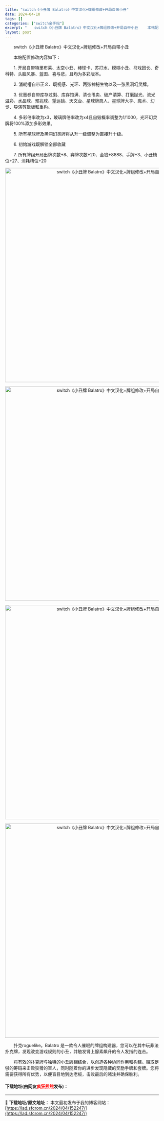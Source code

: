 ```yaml
---
title: "switch《小丑牌 Balatro》中文汉化+牌组修改+开局自带小丑"
date: 2024-04-10
tags: []
categories: ["switch金手指"]
excerpt: "　　switch《小丑牌 Balatro》中文汉化+牌组修改+开局自带小丑 　　本帖配置修改内容如下： 　　1. 开局自带特里布莱、太空小丑、棒球卡、苏打水、模糊小丑、马戏团长、奇科特、头脑风暴、蓝图、喜与悲，且均为多彩版本。 　　2. 消耗槽自带正义、既视感、光环、两张神秘生物以及一张黑洞幻灵牌。&hellip;"
layout: post
---
```


 <p>　　switch《小丑牌 Balatro》中文汉化+牌组修改+开局自带小丑</p> <p>　　本帖配置修改内容如下：</p> <p>　　1. 开局自带特里布莱、太空小丑、棒球卡、苏打水、模糊小丑、马戏团长、奇科特、头脑风暴、蓝图、喜与悲，且均为多彩版本。</p> <p>　　2. 消耗槽自带正义、既视感、光环、两张神秘生物以及一张黑洞幻灵牌。</p> <p>　　3. 优惠券自带库存过剩、库存饱满、清仓甩卖、破产清算、打磨抛光、流光溢彩、水晶球、预兆球、望远镜、天文台、星球牌商人、星球牌大亨、魔术、幻觉、导演剪辑版和重构。</p> <p>　　4. 多彩倍率改为x3，玻璃牌倍率改为x4且自毁概率调整为1/1000，光环幻灵牌将100%添加多彩效果。</p> <p>　　5. 所有星球牌及黑洞幻灵牌将从升一级调整为直接升十级。</p> <p>　　6. 初始游戏既解锁全部收藏</p> <p>　　7. 所有牌组开局出牌次数+8、弃牌次数+20、金钱+8888、手牌+3、小丑槽位+27、消耗槽位+20</p> <p align="center"><img align="" border="0" src="https://lad.sfcrom.cn/wp-content/uploads/2024/04/20240410_6615eb8feadc1.webp" width="700" alt="switch《小丑牌 Balatro》中文汉化+牌组修改+开局自带小丑" /></p> <p align="center"><img align="" border="0" src="https://lad.sfcrom.cn/wp-content/uploads/2024/04/20240410_6615eb905db22.webp" width="700" alt="switch《小丑牌 Balatro》中文汉化+牌组修改+开局自带小丑" /></p> <p align="center"><img align="" border="0" src="https://lad.sfcrom.cn/wp-content/uploads/2024/04/20240410_6615eb90d3343.webp" width="700" alt="switch《小丑牌 Balatro》中文汉化+牌组修改+开局自带小丑" /></p> <p align="center"><img align="" border="0" src="https://lad.sfcrom.cn/wp-content/uploads/2024/04/20240410_6615eb91368ce.webp" width="700" alt="switch《小丑牌 Balatro》中文汉化+牌组修改+开局自带小丑" /></p> <p>　　扑克roguelike。Balatro 是一款令人催眠的牌组构建器，您可以在其中玩非法扑克牌，发现改变游戏规则的小丑，并触发肾上腺素飙升的令人发指的连击。</p> <p>　　将有效的扑克牌与独特的小丑牌相结合，以创造各种协同作用和构建。赚取足够的筹码来击败狡猾的盲人，同时随着你的进步发现隐藏的奖励手牌和套牌。您将需要获得所有优势，以便盲目地到达老板，击败最后的赌注并确保胜利。</p> <p><h4>下载地址(由网友<font color="red">疯狂熊熊</font>发布)：</h4></p> 

---
📖 **下载地址/原文地址：** 本文最初发布于我的博客网站：[https://lad.sfcrom.cn/2024/04/152247/](https://lad.sfcrom.cn/2024/04/152247/)
